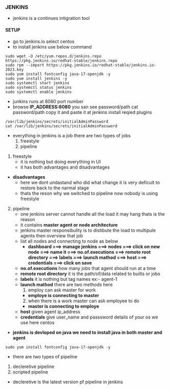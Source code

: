 ### JENKINS
- jenkins is a continues intigration tool
#### SETUP
* go to jenkins.io select centos
* to install jenkins use below command
```jenkins
sudo wget -O /etc/yum.repos.d/jenkins.repo https://pkg.jenkins.io/redhat-stable/jenkins.repo
sudo rpm --import https://pkg.jenkins.io/redhat-stable/jenkins.io-2023.key  
sudo yum install fontconfig java-17-openjdk -y
sudo yum install jenkins -y
sudo systemctl start jenkins
sudo systemctl status jenkins
sudo systemctl enable jenkins
```
* junkins runs at 8080 port number
* browse **IP_ADDRESS:8080** you san see password/path cat password/path copy it and paste it at jenkins install reqied plugins
```jenkins
/var/lib/jenkins/secrets/initialAdminPassword
cat /var/lib/jenkins/secrets/initialAdminPassword
```
* everything in jenkins is a job there are two types of jobs 
    1. freestyle
    2. pipeline

1. freestyle
    * it is nothing but doing everything in UI
    * it has both advantages and disadvantages
* **disadvantages**
    * here we dont undastand who did what change it is very deficult to restore back to the narmal stage
    * thats the reson why we switched to pipeline now nobody is using freestyle

2. pipeline
    * one jenkins server cannot handle all the load it may hang thats is the reason
    * it contains **master agent or node architecture**
    * jenkins master responsibulity is to distibute the load to multipule agents then overview that job
    * list all nodes and connecting to node as below 
        * **dashboard ===> manage jenkins ===> nodes ===> click on new node ===> name it ===> no.of.executions ===> remote root directory ===> labels ===> launch mathod ===>   host ===> credentials ===> click on save**
    * **no.of.executions** how many jobs that agent should run at a time 
    * **remote root directory** it is the path/of/data related to builts or jobs 
    * **labels** it is nothing but tag names ex:- agent-1
    * **launch mathod** there are two methods here
      1. employ can ask master for work
        * **employe is connecting to master**
      2. when there is a work master can ask employee to do 
        * **master is connecting to employe**
    * **host** given agent ip_address
    * **credentials** give user_name and passsword details of your os we use here centos
* **jenkins is devloped on java we need to install java in both master and agent**
```
sudo yum install fontconfig java-17-openjdk -y
```
- there are two types of pipeline
1. decleretive pipeline
2. scripted pipeline
- decleretive is the latest version pf pipeline in jenkins


